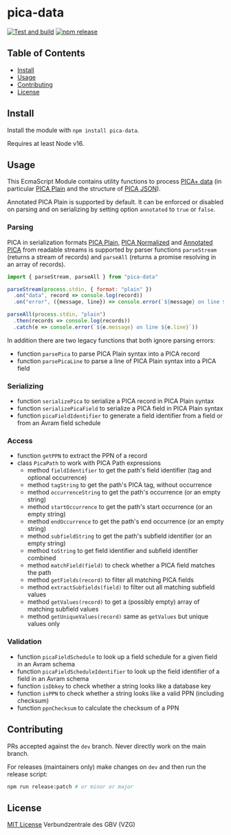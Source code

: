 # pica-data

[![Test and build](https://github.com/gbv/pica-data-js/workflows/Test/badge.svg)](https://github.com/gbv/pica-data-js/actions?query=workflow%3A%22Test%22)
[![npm release](https://img.shields.io/npm/v/pica-data)](https://www.npmjs.com/package/pica-data)

## Table of Contents

- [Install](#install)
- [Usage](#usage)
- [Contributing](#contributing)
- [License](#license)

## Install

Install the module with `npm install pica-data`.

Requires at least Node v16.

## Usage

This EcmaScript Module contains utility functions to process [PICA+ data](https://format.gbv.de/pica) (in particular [PICA Plain](http://format.gbv.de/pica/plain) and the structure of [PICA JSON](http://format.gbv.de/pica/json)).

Annotated PICA Plain is supported by default. It can be enforced or disabled on parsing and on serializing by setting option `annotated` to `true` or `false`.

### Parsing

PICA in serialization formats [PICA Plain](https://format.gbv.de/pica/plain), [PICA Normalized](https://format.gbv.de/pica/normalized) and [Annotated PICA](https://format.gbv.de/pica/plain) from readable streams is supported by parser functions `parseStream` (returns a stream of records) and `parseAll` (returns a promise resolving in an array of records).

~~~js
import { parseStream, parseAll } from "pica-data"

parseStream(process.stdin, { format: "plain" })
  .on("data", record => console.log(record))
  .on("error", ({message, line}) => console.error(`${message} on line ${line}`))

parseAll(process.stdin, "plain")
  .then(records => console.log(records))
  .catch(e => console.error(`${e.message} on line ${e.line}`))
~~~

In addition there are two legacy functions that both ignore parsing errors:

* function `parsePica` to parse PICA Plain syntax into a PICA record
* function `parsePicaLine` to parse a line of PICA Plain syntax into a PICA field

### Serializing

* function `serializePica` to serialize a PICA record in PICA Plain syntax
* function `serializePicaField` to serialize a PICA field in PICA Plain syntax
* function `picaFieldIdentifier` to generate a field identifier from a field or from an Avram field schedule

### Access

* function `getPPN` to extract the PPN of a record
* class `PicaPath` to work with PICA Path expressions
  * method `fieldIdentifier` to get the path's field identifier (tag and optional occurrence)
  * method `tagString` to get the path's PICA tag, without occurrence
  * method `occurrenceString` to get the path's occurrence (or an empty string)
  * method `startOccurrence` to get the path's start occurrence (or an empty string)
  * method `endOccurrence` to get the path's end occurrence (or an empty string)
  * method `subfieldString` to get the path's subfield identifier (or an empty string)
  * method `toString` to get field identifier and subfield identifier combined
  * method `matchField(field)` to check whether a PICA field matches the path
  * method `getFields(record)` to filter all matching PICA fields 
  * method `extractSubfields(field)` to filter out all matching subfield values
  * method `getValues(record)` to get a (possibly empty) array of matching subfield values
  * method `getUniqueValues(record)` same as `getValues` but unique values only

### Validation

* function `picaFieldSchedule` to look up a field schedule for a given field in an Avram schema
* function `picaFieldScheduleIdentifier` to look up the field identifier of a field in an Avram schema
* function `isDbkey` to check whether a string looks like a database key
* function `isPPN` to check whether a string looks like a valid PPN (including checksum)
* function `ppnChecksum` to calculate the checksum of a PPN

## Contributing

PRs accepted against the `dev` branch. Never directly work on the main branch.

For releases (maintainers only) make changes on `dev` and then run the release script:

```bash
npm run release:patch # or minor or major
```

## License

[MIT License](LICENSE) Verbundzentrale des GBV (VZG)
